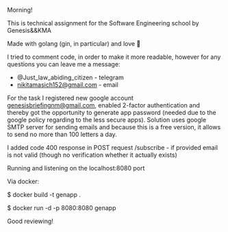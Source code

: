 Morning!

This is technical assignment for the Software Engineering school by Genesis&&KMA

Made with golang (gin, in particular) and love 🤗

I tried to comment code, in order to make it more readable, however for any questions you can leave me a message:
  * @Just_law_abiding_citizen - telegram 
  * nikitamasich152@gmail.com - email

For the task I registered new google account genesisbriefingnm@gmail.com, enabled 2-factor authentication and thereby got the opportunity to generate app password (needed due to the google policy regarding to the less secure apps).
Solution uses google SMTP server for sending emails and because this is a free version, it allows to send no more than 100 letters a day.

I added code 400 response in POST request /subscribe - if provided email is not valid (though no verification whether it actually exists)

Running and listening on the localhost:8080 port 

Via docker: 

$ docker build -t genapp .

$ docker run -d -p 8080:8080 genapp

Good reviewing!
